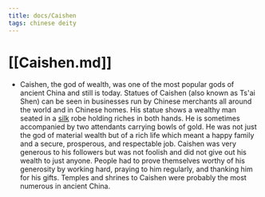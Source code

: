```yaml
---
title: docs/Caishen
tags: chinese deity
---
```


# [[Caishen.md]]
- Caishen, the god of wealth, was one of the most popular gods of ancient China and still is today. Statues of Caishen (also known as Ts'ai Shen) can be seen in businesses run by Chinese merchants all around the world and in Chinese homes. His statue shows a wealthy man seated in a [silk](https://www.worldhistory.org/Silk/) robe holding riches in both hands. He is sometimes accompanied by two attendants carrying bowls of gold. He was not just the god of material wealth but of a rich life which meant a happy family and a secure, prosperous, and respectable job. Caishen was very generous to his followers but was not foolish and did not give out his wealth to just anyone. People had to prove themselves worthy of his generosity by working hard, praying to him regularly, and thanking him for his gifts. Temples and shrines to Caishen were probably the most numerous in ancient China.
